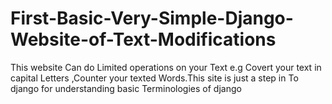 # First-Basic-Very-Simple-Django-Website-of-Text-Modifications
This website Can do Limited operations on your Text e.g Covert your text in capital Letters ,Counter your texted Words.This site is just a step in To django for understanding basic Terminologies of django 
